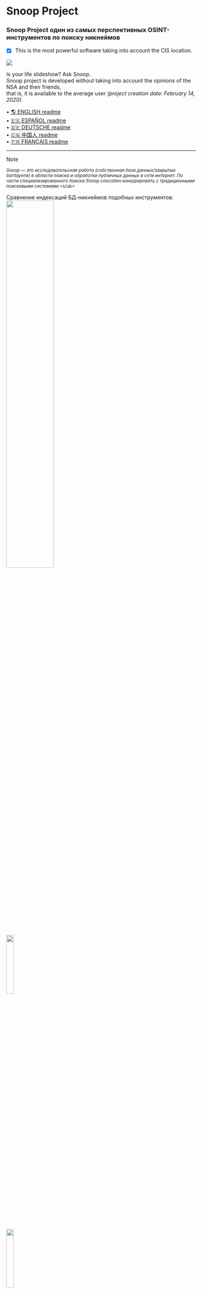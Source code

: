 Snoop Project
=============

### Snoop Project один из самых перспективных OSINT-инструментов по поиску никнеймов
- [X] This is the most powerful software taking into account the CIS location.

<img src="https://raw.githubusercontent.com/snooppr/snoop/master/images/snoop.jpg" />

Is your life slideshow? Ask Snoop.  
Snoop project is developed without taking into account the opinions of the NSA and their friends,  
that is, it is available to the average user *(project creation date: February 14, 2020)*.  

 • [🌎 ENGLISH readme](https://github.com/snooppr/snoop/blob/master/README.en.md "Please feel free to improve the translation of this page.")  
 • [🇪🇸 ESPAÑOL readme](https://github.com/snooppr/snoop/blob/master/README.es.md "Por favor, siéntase libre de mejorar la traducción de esta página.")  
 • [🇩🇪 DEUTSCHE readme](https://github.com/snooppr/snoop/blob/master/README.de.md "Bitte zögern Sie nicht, die Übersetzung dieser Seite zu verbessern..")  
 • [🇨🇳 中国人 readme](https://github.com/snooppr/snoop/blob/master/README.cn.md "请随时改进此页面的翻译。")  
 • [🇫🇷 FRANÇAIS readme](https://github.com/snooppr/snoop/blob/master/README.fr.md "N'hésitez pas à améliorer la traduction de cette page.")  

 ---

> [!NOTE]
> <sub>*Snoop — это исследовательская работа (собственная база данных/закрытые багбаунти) в области поиска и обработки публичных данных в сети интернет. По части специализированного поиска Snoop способен конкурировать с традиционными поисковыми системами.*<s/ub>  

Сравнение индексаций БД-никнеймов подобных инструментов:  
<img src="https://img.shields.io/badge/Snoop-~3600+%20websites-success" width="50%" />  
<img src="https://img.shields.io/badge/Sherlock-~400 websites-yellowgreen" width="20%" />  
<img src="https://img.shields.io/badge/Spiderfoot-~350 websites-yellowgreen" width="20%" />  
<img src="https://img.shields.io/badge/Whatsmyname-~300 websites-yellowgreen" width="20%" />  
<img src="https://img.shields.io/badge/Namechk-~100 websites-red" width="15%" />  


| Платформа             | Поддержка |
|-----------------------|:---------:|
| <img src="https://raw.githubusercontent.com/snooppr/snoop/master/icons/Linux.png" width="5%" /> GNU/Linux             |     ✅    |
| <img src="https://raw.githubusercontent.com/snooppr/snoop/master/icons/Windows.png" width="5%" /> Windows 7/10 (32/64)  |     ✅    |
| <img src="https://raw.githubusercontent.com/snooppr/snoop/master/icons/Android.png" width="5%" /> Android (Termux)      |     ✅    |
| <img src="https://raw.githubusercontent.com/snooppr/snoop/master/icons/macOS.png" width="5%" /> macOS                 |     🚫    |
| <img src="https://raw.githubusercontent.com/snooppr/snoop/master/icons/IOS.png" width="5%" /> IOS                   |     🚫    |
| <img src="https://raw.githubusercontent.com/snooppr/snoop/master/icons/WSL.png" width="5%" /> WSL                   |     🚫    |  


Snoop for OS Windows and GNU/Linux
==================================

**Snoop Local database**  
<img src="https://raw.githubusercontent.com/snooppr/snoop/master/images/snoop_run.png" />  
[Snoop full version database 3600+ websites ⚡️⚡️⚡️](https://raw.githubusercontent.com/snooppr/snoop/master/websites.md "Database Snoop")  

## Релиз/Release
<img src="https://raw.githubusercontent.com/snooppr/snoop/master/images/snoop box.png" width="35%" />  

**RU**: Snoop поставляется готовыми сборками (релиз) и не требует зависимостей (библиотек) или установки python,
то есть работает на чистой машине с OS Windows или GNU/Linux.  
**EN**: Snoop comes with ready-made assemblies (release) and does not require dependencies (libraries) or python installation, that is, it runs on a clean machine with OS Windows or GNU/Linux.  
┗━━ ⬇️[Download Snoop Project](https://github.com/snooppr/snoop/releases "скачать готовую сборку Snoop для Windows и GNU/Linux")  

<img src="https://raw.githubusercontent.com/snooppr/snoop/master/images/Run.gif"/>  

<details>
<summary> 🟣 Snoop Project Plugins</summary>  

### 1. Demonstration of one of the methods in the Plugin — 〘GEO_IP/domain〙  
<img src="https://raw.githubusercontent.com/snooppr/snoop/master/images/GEO_IP.gif" />  

$$$$

Reports are also available in csv/txt/CLI/maps  
<img src="https://raw.githubusercontent.com/snooppr/snoop/master/images/GEO_IPcsv.jpeg" />  

$$$$

Report in HTML format on the OSM map (Snoop full version)  
<img src="https://raw.githubusercontent.com/snooppr/snoop/master/images/plugin GEO_IP_domain.jpg" />  

$$$$
### 2. Demonstration of one of the methods in the Plugin — 〘Yandex_parser〙  
<img src="https://raw.githubusercontent.com/snooppr/snoop/master/images/Yandex_parser.gif" />  

$$$$

Search report dozen nickname (Plugin — Yandex_parser)  
<img src="https://raw.githubusercontent.com/snooppr/snoop/master/images/Yandex_parser 4.png" />  

$$$$

### 3. Demonstration of one of the methods in the Plugin — 〘Reverse Vgeocoder〙  
https://github.com/snooppr/snoop/assets/61022210/aeea3c0e-0d1b-429e-8e42-725a6a1a6653  

Snoop выбирает из грязных данных (цифры, буквы, спецсимволы) лишь геокоррдинаты, расставляет по ним маркеры на карте и подписывает их близлежащими населенными пунками.  

Visualization of signed geocoordinates: HTML report (Snoop full version)  
<img src="https://raw.githubusercontent.com/snooppr/snoop/master/images/plugin Reverse Vgeocoder.jpg" />  

</details>

<details>
<summary> 🟤 Самостоятельная сборка ПО из исходного кода/Self-build software from source</summary>  

**Native Installation**  
+ Примечание: не делать так, если хотите установить snoop на android/termux
*(установка отличается, для этого смотри специальный пункт ниже).*  
+ Примечание: требуемая версия python 3.7+

```
# Клонировать репозиторий
$ git clone https://github.com/snooppr/snoop

# Войти в рабочий каталог
$ cd ~/snoop

# Установить python3 и python3-pip, если они не установлены
$ apt-get update && apt-get install python3 python3-pip

# Установить зависимости 'requirements'
$ pip install --upgrade pip
$ python3 -m pip install -r requirements.txt
# Если вместо флагов стран отображаются буквенные коды, доставить пакет шрифта, например (цветной)
$ apt-get install fonts-noto-color-emoji или $ apt-get install ttf-ancient-fonts (монохромный)
# На OS Windows использовать cmd или powershell (на выбор по удобству), но не WSL!
```
</details>

<details>
<summary> 🟢 Использование/Using</summary>  

```
usage: snoop_cli [search arguments...] nickname
or
usage: snoop_cli [service arguments | plugins arguments]


$ snoop_cli --help #запуск сборки на GNU/Linux

Справка

optional arguments:
  -h, --help            show this help message and exit

service arguments:
  --version, -V         About: вывод на печать версий:: OS; Snoop;
                        Python и Лицензии
  --list-all, -l        Вывести на печать детальную информацию о базе
                        данных Snoop
  --donate, -d          Пожертвовать на развитие Snoop Project-а,
                        получить/приобрести Snoop full version
  --autoclean, -a       Удалить все отчеты, очистить место
  --update, -U          Обновить Snoop

plugins arguments:
  --module, -m          OSINT поиск: задействовать различные плагины
                        Snoop:: IP/GEO/YANDEX

search arguments:
  nickname              Никнейм разыскиваемого пользователя.
                        Поддерживается поиск одновременно нескольких имен.
                        Ник, содержащий в своем имени пробел, заключается в
                        кавычки
  --verbose, -v         Во время поиска 'nickname' выводить на печать
                        подробную вербализацию
  --web-base, -w        Подключиться для поиска 'nickname' к
                        динамично-обновляемой web_БД (3600+ сайтов). В demo
                        version функция отключена
  --site , -s <site_name> 
                        Указать имя сайта из БД '--list-all'. Поиск
                        'nickname' на одном указанном ресурсе, допустимо
                        использовать опцию '-s' несколько раз
  --exclude , -e <country_code> 
                        Исключить из поиска выбранный регион,
                        допустимо использовать опцию '-e' несколько раз,
                        например, '-e RU -e WR' исключить из поиска Россию и
                        Мир
  --include , -i <country_code> 
                        Включить в поиск только выбранный регион,
                        допустимо использовать опцию '-i' несколько раз,
                        например, '-i US -i UA' поиск по США и Украине
  --country-sort, -c    Печать и запись результатов по странам, а не по алфавиту
  --time-out , -t <digit> 
                        Установить выделение макс.времени на ожидание
                        ответа от сервера (секунды). Влияет на
                        продолжительность поиска. Влияет на 'Timeout ошибки'.
                        Вкл. эту опцию необходимо при медленном интернет
                        соединении (по умолчанию 9с)
  --found-print, -f     Выводить на печать только найденные аккаунты
  --no-func, -n         ✓Монохромный терминал, не использовать цвета в url
                        ✓Запретить открытие web browser-а
                        ✓Отключить вывод на печать флагов стран
                        ✓Отключить индикацию и статус прогресса
  --userlist , -u <file> 
                        Указать файл со списком user-ов. Snoop
                        интеллектуально обработает данные и предоставит
                        доп.отчеты
  --save-page, -S       Сохранять найденные странички пользователей в
                        локальные html-файлы
  --cert-on, -C         Вкл проверку сертификатов на серверах. По
                        умолчанию проверка сертификатов на серверах отключена,
                        что позволяет обрабатывать проблемные сайты без ошибок
  --headers , -H <User-Agent> 
                        Задать user-agent вручную, агент заключается
                        в кавычки, по умолчанию для каждого сайта задается
                        случайный либо переопределенный user-agent из БД snoop
  --quick, -q           Быстрый и агрессивный режим поиска. Не
                        обрабатывает повторно сбойные ресурсы, в следствие
                        чего, ускоряется поиск, но и немного повышается
                        Bad_raw. Quick-режим не выводит промежуточные
                        результаты на печать, потребляет больше ресурсов,
                        эффективен и предназначен для Snoop full version

```  

**Example**
```
# Для поиска только одного пользователя:
$ python3 snoop.py nickname1 #Running from source
$ snoop_cli nickname1 #Running from release linux
# Или, например, кириллица поддерживается:
$ python3 snoop.py олеся #Running from source
# Для поиска имени, содержащего пробел:
$ snoop_cli "ivan ivanov" #Running from release linux
$ snoop_cli ivan_ivanov #Running from release linux
$ snoop_cli ivan-ivanov #Running from release linux

# Запуск на OS Windows:
$ python snoop.py nickname1 #Running from source
$ snoop_cli.exe nickname1 #Running from release win
# Для поиска одного и более юзеров:
$ snoop_cli.exe nickname1 nickname2 nickname123321 #Running from release win

# Поиск множества юзеров — сортировка вывода результатов по странам;
# избежание зависаний на сайтах (чаще 'мёртвая зона' зависит от ip-адреса пользователя);
# выводить на печать только найденные аккаунты; сохранять странички найденных
# аккаунтов локально; указать файл со списком разыскиваемых аккаунтов;
# подключиться для поиска к расширяемой и обновляемой web-base Snoop;
# исключить из поиска все сайты в RU-регионе:
$ snoop_cli -с -t 6 -f -S -u ~/file.txt -w -e RU #Running from release linux

# Поиск двух username на двух ресурсах:
$ snoop_cli -s habr -s lichess chikamaria irina

# проверить базу данных Snoop:
$ snoop_cli --list-all #Running from release linux

# распечатать справку по функциям Snoop:
$ snoop_cli --help #Running from release linux

# Задействовать плагины Snoop:
$ snoop_cli --module #Running from release linux

# Получить Snoop full version:
$ snoop_cli --donate
```

+ **'ctrl + c'** — прервать поиск.  
+ Найденные учетные записи будут храниться в
`~/snoop/results/nicknames/*{txt|csv|html}`.  
+ csv открывать в *office, разделитель полей **запятая**.  
+ Уничтожить **все** результаты поиска — удалить каталог '~/snoop/results',
или `snoop_cli.exe --autoclean #Running from release OS Windows`.

```
# Обновляйте Snoop для тестирования новых функций в ПО:
$ python3 snoop.py --update #требуется установка Git.
```
</details>  

<details>
<summary> 🔵 Snoop for Android</summary>  

 • [Для удобства отдельный мануал (необязательно)](https://github.com/snooppr/snoop/blob/master/README_android.md "Snoop for Android")  

<p align="center">  
  <img src="https://raw.githubusercontent.com/snooppr/snoop/master/images/Snoop_2android.png" width="70%"/>  
</p>  

$$search-nickname$$  
<p align="center">  
  <img src="https://raw.githubusercontent.com/snooppr/snoop/master/images/snoopandroid.png" />  
</p>  

$$plugins$$
<img src="https://raw.githubusercontent.com/snooppr/snoop/master/images/Snoop_termux.plugins.png" />  

**Native Installation**  

Установить [Termux](https://f-droid.org/ru/packages/com.termux/ "F-Droid")  
```
# ПРИМЕЧАНИЕ_1!: если у пользователя ошибки при $ 'pkg update', например из-за цензуры в стране,
# и/или из-за того, что Termux давно не обновлялся на устройстве пользователя,
# то удаление/установка Termux-приложения не поможет,
# т.к. после удаления старые репозитории остаются на устройстве пользователя, решение:
$ termux-change-repo 
# и выбрать получение обновлений (для всех репо) из другого зеркала-репозитория.

# Войти в домашнюю папку Termux (т.е. просто открыть Termux)
$ termux-setup-storage
$ pwd #/data/data/com.termux/files/home #дефолтный/домашний каталог

# Установить python3 и зависимости
$ apt update && pkg upgrade && pkg install python libcrypt libxml2 libxslt git
$ pip install --upgrade pip

# Клонировать репозиторий
$ git clone https://github.com/snooppr/snoop

# Войти в рабочий каталог Snoop и установить зависимости 'requirements_android.txt'
$ cd ~/snoop
$ python3 -m pip install -r requirements_android.txt

# Опционально ↓
# Чтобы расширить вывод терминала в Termux (по умолчанию 2к строк отображение в CLI),
# например, отображение всей БД опции '--list-all [1/2]'  
# добавить строку 'terminal-transcript-rows=10000' в файл '~/.termux/termux.properties'
# (крайне полезная опция доступна в Termux v0.114+). 
# Перезапустить Termux.  

# Пользователь также может запускать snoop по команде 'snoop' из любого места в CLI, создав alias.
$ cd && echo "alias snoop='cd && cd snoop && python snoop.py'" >> .bashrc && bash  

# Пользователь также может выполнить быструю проверку интересующего его сайта по БД,
# не используя опцию "--list-all", используя команду "snoopcheck".
$ cd && echo "alias snoopcheck='cd && cd snoop && echo 2 | python snoop.py --list-all | grep -i'" >> .bashrc && bash  

# ПРИМЕЧАНИЕ_2!: Snoop довольно умён и может автоматически открывать результаты поиска во внешнем веб-браузере:  
$ cd && pkg install termux-tools; echo 'allow-external-apps=true' >>.termux/termux.properties  
# перезапустить Termux.  
# По окончанию поиска работы snoop на запрос выбора, "чем открыть результаты поиска" выбрать дефолтный/системный HTMLviewer.  

# ПРИМЕЧАНИЕ_3!: после отключения РФ от Лондонской точки обмена интернет-трафиком скорость поиска Snoop
# (возможно и у других поставщиков связи) на мобильных операторах Мегафон/Yota упала в ~2 раза.
```
ПРИМЕЧАНИЕ_4!: если у пользователя Android ущербный (то есть 12+) и ломает Termux, читайте инструкцию по решению проблемы [здесь](https://github.com/agnostic-apollo/Android-Docs/blob/master/en/docs/apps/processes/phantom-cached-and-empty-processes.md#how-to-disable-the-phantom-processes-killing).  
ПРИМЕЧАНИЕ_5!: поддерживаются старые пропатченные python версии 3.7-3.10 из [termux_tur repo](https://github.com/termux-user-repository/tur/tree/master/tur).  

<p align="center">  
  <img src="https://raw.githubusercontent.com/snooppr/snoop/master/images/Android%20snoop_run.gif" width="40%" />  
</p>  

</details>

<details>
<summary> 🔴 Основные ошибки/Basic errors in</summary>

|  Сторона  |                         Проблема                      | Решение |
|:---------:| ------------------------------------------------------|:-------:|
| ========= |=======================================================| ======= |
| Клиент    |Блокировка соединения проактивной защитой (*Kaspersky) |    1    |
|           |Недостаточная скорость интернет соединения EDGE/3G     |    2    |
|           |Слишком низкое значение опции '-t'                     |    2    |
|           |недопустимое nickname                                  |    3    |
|           |Ошибки соединения: [GipsysTeam; Nixp; Ddo; Mamochki;   |    7    |
|           |Ложные результаты (Беларусь): [D3; ChangeORG]          |    4    |
|           |Отсутствие результатов (РФ): [Strava]                  |    4    |
| ========= |=======================================================| ======= |
| Провайдер |Internet Censorship                                    |    4    |
| ========= |=======================================================| ======= |
| Сервер    |Сайт изменил свой ответ/API; обновился CF/WAF          |    5    |
|           |Блокировка сервером диапазона ip-адресов клиента       |    4    |
|           |Срабатывание/защита ресурса captch-ей                  |    4    |
|           |Некоторые сайты временно недоступны, технические работы|    6    |
| ========= |=======================================================| ======= |

Примечание — в Snoop Project разработана мощная система детектирования различных проблем в т.ч. и интернет-цензуры. Условно в большинстве случаев пользователь не получает ложноположительные результаты при поиске на «проблемных ресурсах», т.к. Snoop отлично их подавляет, а в некоторых случаях, например, Etsy/Poker сайты — получает (намеренная, неограниченная демонстрация проблемы пользователю и того, что поиск в Snoop Project можно было бы произвести более эффективными способами, например, используя прокси/vpn из свободных от цензуры/санкций локаций).  

Решения:
1. Перенастроить свой Firewall *(например, замечено, что Kaspersky блочит доступ к ресурсам для взрослых)*.

2. Проверить скорость своего интернет соединения:  
`python3 snoop.py -v nickname`  
Если какой-либо из параметров сети выделен красным цветом, Snoop может подвисать во время поиска.  
При низкой скорости увеличить значение 'x' опции '--time-out x':  
`python3 snoop.py -t 15 nickname`  

3. Фактически это не ошибка. Исправить nickname  
*(например, на некоторых сайтах недопустимы символы кириллицы; "пробелы" или 'вьетнамо-китайская кодировка'
в именах пользователей, в целях экономии времени: — запросы фильтруются)*.

4. **Сменить свой ip-адрес**  
Интернет цензура (внутренняя и внешняя по локационному признаку/санкции) — самое распространенное из-за чего пользователь получает ошибки пропуска/ложного срабатывания/и в некоторых случаях '**Увы**'.
Иногда, при частом повторном запросе за короткий промежуток времени, сервер конкретного ресурса может заблочить ip-адрес клиента на непродолжительное время (обычно до одной минуты, в течение которой бессмысленно выполнять запросы).  
При использовании Snoop с IP адреса провайдера мобильного оператора скорость **может** упасть в разы, зависит от провайдера.  
Самый действенный способ решить проблему — **ИСПОЛЬЗОВАТЬ VPN**, TOR слабо подходит на роль помощника и сам подвергается сильнейшему давлению со стороны цензурирования многих веб-сайтов.  

<p align="center">  
  <img src="https://raw.githubusercontent.com/snooppr/snoop/master/images/censorship.png" width="70%" />  
</p>  
<p align="center">  
Пример внутренней интернет-цензуры.  
</p>  

<p align="center">  
  <img src="https://raw.githubusercontent.com/snooppr/snoop/master/images/internet_censorship.png" width="90%" />  
</p>  
<p align="center">  
Пример внешней интернет-цензуры.  
</p>  

5. Открыть в Snoop репозитории на Github-e Issue/Pull request  
*(сообщить об этом разработчику)*.

6. Не обращать внимание, сайты иногда уходят на ремонтные работы и возвращаются в строй.

7. [Проблема](https://wiki.debian.org/ContinuousIntegration/TriagingTips/openssl-1.1.1 "проблема простая и решаемая") с openssl в некоторых дистрибутивах GNU/Linux, а также проблема с сайтами, которые не обновлялись годами. Проблема эта встречается, если пользователь намеренно запустил snoop с опцией '--cert-on'.  
Решение не использовать опцию «--cert-on» или:
```
$ sudo nano /etc/ssl/openssl.cnf

# Изменить в самом низу файла строки:
[MinProtocol = TLSv1.2]
на
[MinProtocol = TLSv1]

[CipherString = DEFAULT@SECLEVEL=2]
на
[CipherString = DEFAULT@SECLEVEL=1]
```
</details>

<details>
<summary> 🟠 Дополнительная информация/Additional information</summary>

 • [История развития проекта/History](https://raw.githubusercontent.com/snooppr/snoop/master/changelog.txt "Project development history").  

 • [Лицензия Snoop Project/License](https://github.com/snooppr/snoop/blob/master/COPYRIGHT).  

 • [Документация/Documentation](https://drive.google.com/open?id=12DzAQMgTcgeG-zJrfDxpUbFjlXcBq5ih).  

 • **Отпечаток публичного ключа:**	[076DB9A00B583FFB606964322F1154A0203EAE9D](https://raw.githubusercontent.com/snooppr/snoop/master/PublicKey.asc "pgp key").  

 • **Информация для юридических лиц:** Snoop Project включен в реестр отечественного ПО с заявленным кодом: 26.30.11.16 Программное Обеспечение, обеспечивающее выполнение установленных действий при проведении оперативно-розыскных мероприятий.
Приказ Минкомсвязи РФ №515 реестровый № 7012.  

 • **Snoop неидеален:** вэб-сайты падают; закрывающие теги отсутствуют; соединения цензурируются; хостинги вовремя не оплачиваются.
Время от времени необходимо следить за всем этим "Web rock 'n' roll", поэтому донаты приветствуются:
[примеры коррекции БД/Example close/bad websites](https://drive.google.com/file/d/1CJxGRJECezDsaGwxpEw34iJ8MJ9LXCIG/view?usp=sharing).    

 • **Сжатие репозитория 27 января 2022г.:** если возникли проблемы сделайте 'git clone' по новому.  

 • **Слияние веток snoop_termux и master 12 октября 2023г.:** чтобы и дальше получать обновления для Snoop for Android/Termux перейдите на ветку 'master'::  
 `$ git checkout master`  

 • **Внимание**❗️ Из-за цензуры письма с 'mailru' и 'yandex' не доходят до международного почтового сервиса 'protonmail'. Пользователи mailru/yandex пишите запросы на запасную почту: snoopproject@ya.ru  

 • **Визуализация  коммитов:** от рождения проекта до пятницы тринадцатого 2023г/~3года.  

https://user-images.githubusercontent.com/61022210/212534128-bc0e5779-a367-4d0a-86cb-c52503ee53c4.mp4  

 • **Условно-расчётная финансовая стоимость разработки Snoop Project:** на октябрь 2023г/3,5года.  

<p align="center">  
  <img src="https://raw.githubusercontent.com/snooppr/snoop/master/images/Cost_estimate.png" />  
</p>

• **Отзывы о ПО Snoop Project.**  
<p align="center">  
  <img src="https://raw.githubusercontent.com/snooppr/snoop/master/images/Reviews.jpg" />  
</p>
</details>

